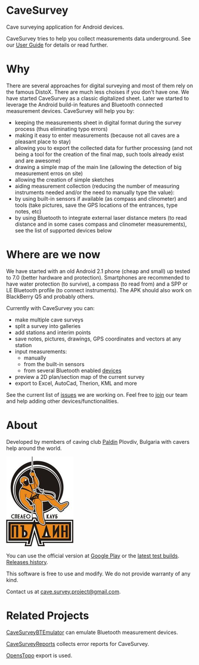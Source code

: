 CaveSurvey
==========

Cave surveying application for Android devices.

CaveSurvey tries to help you collect measurements data underground. See our [User Guide](https://github.com/lz1asl/CaveSurvey/wiki/User-Guide) for details or read further.


Why
===

There are several approaches for digital surveying and most of them rely on the famous DistoX. There are much less choises if you don't have one. We have started CaveSurvey as a classic digitalized sheet. Later we started to leverage the Android build-in features and Bluetooth connected measurement devices. CaveSurvey will help you by:
 - keeping the measurements sheet in digital format during the survey process (thus eliminating typo errors)
 - making it easy to enter measurements (because not all caves are a pleasant place to stay)
 - allowing you to export the collected data for further processing (and not being a tool for the creation of the final map, such tools already exist and are awesome)
 - drawing a simple map of the main line (allowing the detection of big measurement erros on site)
 - allowing the creation of simple sketches
 - aiding measurement collection (reducing the number of measuring instruments needed and/or the need to manually type the value):
  - by using built-in sensors if available (as compass and clinometer) and tools (take pictures, save the GPS locations of the entrances, type notes, etc)
  - by using Bluetooth to integrate external laser distance meters (to read distance and in some cases compass and clinometer measurements), see the list of supported devices below


Where are we now
================

We have started with an old Android 2.1 phone (cheap and small) up tested to 7.0 (better hardware and protection). Smartphones are recommended to have water protection (to survive), a compass (to read from) and a SPP or LE Bluetooth profile (to connect instruments). The APK should also work on BlackBerry Q5 and probably others.

Currently with CaveSurvey you can:
  - make multiple cave surveys
  - split a survey into galleries
  - add stations and interim points
  - save notes, pictures, drawings, GPS coordinates and vectors at any station
  - input measurements:
    - manually
    - from the built-in sensors
    - from several Bluetooth enabled [devices](https://github.com/lz1asl/CaveSurvey/wiki/Measurement-Devices)
  - preview a 2D plan/section map of the current survey
  - export to Excel, AutoCad, Therion, KML and more

See the current list of [issues](https://github.com/lz1asl/CaveSurvey/issues) we are working on. Feel free to [join](https://github.com/lz1asl/CaveSurvey/wiki/CaveSurvey-Development) our team and help adding other devices/functionalities.


About
=====

Developed by members of caving club [Paldin](http://sk-paldin.eu/) Plovdiv, Bulgaria with cavers help around the world.

![Picture](src/main/res/drawable-mdpi/paldin.jpg)

You can use the official version at [Google Play](https://play.google.com/store/apps/details?id=com.astoev.cave.survey) or the [latest test builds](https://github.com/lz1asl/CaveSurvey/actions?query=is%3Asuccess%2C+branch%3Amaster). [Releases history](https://github.com/lz1asl/CaveSurvey/wiki/Releases).


This software is free to use and modify.
We do not provide warranty of any kind.

Contact us at cave.survey.project@gmail.com.


Related Projects
================

[CaveSurveyBTEmulator](https://github.com/lz1asl/CaveSurveyBTEmulator) can emulate Bluetooth measurement devices.

[CaveSurveyReports](https://github.com/lz1asl/CaveSurveyReports) collects error reports for CaveSurvey.

[OpensTopo](http://www.openspeleo.org/openspeleo/openstopo.en.html) export is used. 

